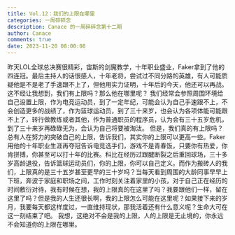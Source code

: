 ```yaml
---
title: Vol.12：我们的上限在哪里
categories: 一周碎碎念
description: Canace 的一周碎碎念第十二期
author: Canace
comments: true
date: 2023-11-20 08:00:08
---
```

昨天LOL全球总决赛很精彩，宙斯的剑魔教学，十年职业盛业，Faker拿到了他的四连冠。最后主持人的话很感人，十年老将，尝试过不同分路的英雄，有人可能质疑他是不是老了手速跟不上了，但他用实力证明，十年后的今天，他还可以再战。这不经让我想到，我们有上限吗？那么他在哪里呢？
我们经常会参照周围环境给自己设置上限，作为电竞运动员，到了一定年纪，可能会认为自己手速跟不上，不会创造更多的战绩了，作为篮球运动员，到了三十来岁，也会认为各项体能可能跟不上了，转行做教练或者其他，作为普通职员的程序员，认为会有三十五岁危机，到了三十来岁再碌碌无为，会认为自己将要被淘汰。
但是，我们真的有上限吗？总有人在努力的突破自己的上限，告诉我们，其实你的上限可以更高一些。Faker 用他的十年职业生涯再夺冠告诉电竞选手们，游戏不是青春饭，只要你有热爱，你肯拼搏，你甚至可以打十年的比赛。科比在经历过跟腱断裂之后重回球场，三十多岁高龄退役，告诉篮球运动员们，你的上限，你可以自己定义。而作为搬砖人的我们，上限真的是三十五岁甚至更早的三十岁吗？当每天看到周围的大龄同事早早上下班，奔波于家庭和职场之间，工作时刻关注着家里的小孩，对于自己正在经历的时间敷衍对待，我有时候在想，我的上限真的在这里了吗？我要跟他们一样，留在这里了吗？但是我的人生还很长啊，我的上限怎么可能在这里呢？如果接下来的岁月，我要每天都这样度过，一直维持现状，那我活着还有什么意义呢？生命大可在这一刻结束了吧。
我想，这绝对不会是我的上限，人的上限是无止境的，你永远不会知道你的上限在哪里。